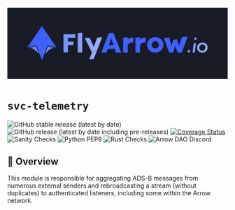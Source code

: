 ![Arrow Banner](https://github.com/Arrow-air/tf-github/raw/main/src/templates/doc-banner-services.png)

# `svc-telemetry`

![GitHub stable release (latest by date)](https://img.shields.io/github/v/release/Arrow-air/svc-telemetry?sort=semver&color=green) ![GitHub release (latest by date including pre-releases)](https://img.shields.io/github/v/release/Arrow-air/svc-telemetry?include_prereleases) [![Coverage Status](https://coveralls.io/repos/github/Arrow-air/svc-telemetry/badge.svg?branch=develop)](https://coveralls.io/github/Arrow-air/svc-telemetry)
![Sanity Checks](https://github.com/arrow-air/svc-telemetry/actions/workflows/sanity_checks.yml/badge.svg?branch=develop) ![Python PEP8](https://github.com/arrow-air/svc-telemetry/actions/workflows/python_ci.yml/badge.svg?branch=develop) ![Rust Checks](https://github.com/arrow-air/svc-telemetry/actions/workflows/rust_ci.yml/badge.svg?branch=develop) 
![Arrow DAO Discord](https://img.shields.io/discord/853833144037277726?style=plastic)

## :telescope: Overview

This module is responsible for aggregating ADS-B messages from numerous external senders and rebroadcasting a stream (without duplicates) to authenticated listeners, including some within the Arrow network.
